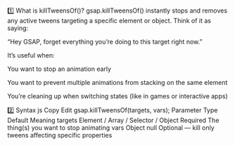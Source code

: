 1️⃣ What is killTweensOf()?
gsap.killTweensOf() instantly stops and removes any active tweens targeting a specific element or object.
Think of it as saying:

“Hey GSAP, forget everything you’re doing to this target right now.”

It’s useful when:

You want to stop an animation early

You want to prevent multiple animations from stacking on the same element

You’re cleaning up when switching states (like in games or interactive apps)

2️⃣ Syntax
js
Copy
Edit
gsap.killTweensOf(targets, vars);
Parameter Type Default Meaning
targets Element / Array / Selector / Object Required The thing(s) you want to stop animating
vars Object null Optional — kill only tweens affecting specific properties
